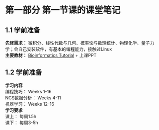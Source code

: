 # 第一部分 第一节课的课堂笔记
## 1.1 学前准备  
**先修需求：** 微积分、线性代数与几何、概率论与数理统计、物理化学、量子力学；会自己安装软件，有基本的编程能力，接触过Linux  
**主要教材：** [Bioinformatics Tutorial](https://book.ncrnalab.org/teaching/) + 上课PPT  

## 1.2 学前准备  
**学习内容**  
编程技巧： Weeks 1-16  
NGS数据分析： Weeks 4-11  
机器学习： Weeks 12-16  
**学习要求**  
课上： 每周1.5h  
课下： 每周3-5h  
